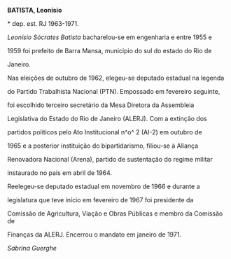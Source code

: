 **BATISTA, Leonísio**



\* dep. est. RJ 1963-1971.



*Leonísio Sócrates Batista* bacharelou-se em engenharia e entre 1955 e

1959 foi prefeito de Barra Mansa, município do sul do estado do Rio de

Janeiro.



Nas eleições de outubro de 1962, elegeu-se deputado estadual na legenda

do Partido Trabalhista Nacional (PTN). Empossado em fevereiro seguinte,

foi escolhido terceiro secretário da Mesa Diretora da Assembleia

Legislativa do Estado do Rio de Janeiro (ALERJ). Com a extinção dos

partidos políticos pelo Ato Institucional n^o^ 2 (AI-2) em outubro de

1965 e a posterior instituição do bipartidarismo, filiou-se à Aliança

Renovadora Nacional (Arena), partido de sustentação do regime militar

instaurado no país em abril de 1964.



Reelegeu-se deputado estadual em novembro de 1966 e durante a

legislatura que teve início em fevereiro de 1967 foi presidente da

Comissão de Agricultura, Viação e Obras Públicas e membro da Comissão de

Finanças da ALERJ. Encerrou o mandato em janeiro de 1971.



*Sabrina Guerghe*



